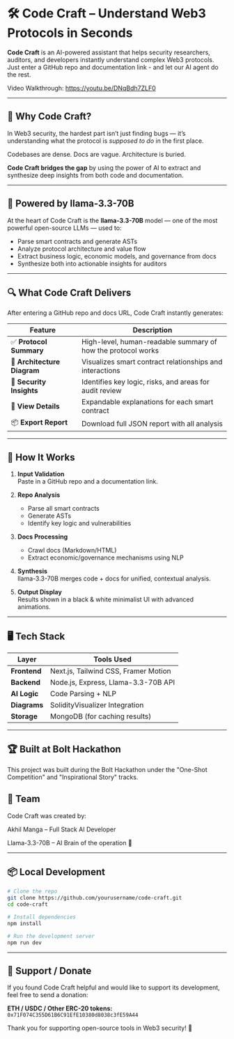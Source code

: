 # 🛠️ Code Craft – Understand Web3 Protocols in Seconds

**Code Craft** is an AI-powered assistant that helps security researchers, auditors, and developers instantly understand complex Web3 protocols. Just enter a GitHub repo and documentation link - and let our AI agent do the rest.

Video Walkthrough: https://youtu.be/DNqBdh7ZLF0

---

## 🚀 Why Code Craft?

In Web3 security, the hardest part isn’t just finding bugs — it’s understanding what the protocol is *supposed to do* in the first place.

Codebases are dense. Docs are vague. Architecture is buried.

**Code Craft bridges the gap** by using the power of AI to extract and synthesize deep insights from both code and documentation.

---

## 🧠 Powered by llama-3.3-70B

At the heart of Code Craft is the **llama-3.3-70B** model — one of the most powerful open-source LLMs — used to:

- Parse smart contracts and generate ASTs
- Analyze protocol architecture and value flow
- Extract business logic, economic models, and governance from docs
- Synthesize both into actionable insights for auditors

---

## 🔍 What Code Craft Delivers

After entering a GitHub repo and docs URL, Code Craft instantly generates:

| Feature                | Description |
|------------------------|-------------|
| ✅ **Protocol Summary** | High-level, human-readable summary of how the protocol works |
| 🧩 **Architecture Diagram** | Visualizes smart contract relationships and interactions |
| 🔐 **Security Insights** | Identifies key logic, risks, and areas for audit review |
| 📄 **View Details** | Expandable explanations for each smart contract |
| 📦 **Export Report** | Download full JSON report with all analysis |

---

## 🧪 How It Works

1. **Input Validation**  
   Paste in a GitHub repo and a documentation link.

2. **Repo Analysis**  
   - Parse all smart contracts  
   - Generate ASTs  
   - Identify key logic and vulnerabilities

3. **Docs Processing**  
   - Crawl docs (Markdown/HTML)  
   - Extract economic/governance mechanisms using NLP

4. **Synthesis**  
   llama-3.3-70B merges code + docs for unified, contextual analysis.

5. **Output Display**  
   Results shown in a black & white minimalist UI with advanced animations.

---

## 🖥️ Tech Stack

| Layer         | Tools Used |
|---------------|------------|
| **Frontend**  | Next.js, Tailwind CSS, Framer Motion |
| **Backend**   | Node.js, Express, Llama-3.3-70B API |
| **AI Logic**  | Code Parsing + NLP |
| **Diagrams**  | SolidityVisualizer Integration |
| **Storage**   | MongoDB (for caching results) |

---

## 🏆 Built at Bolt Hackathon

This project was built during the Bolt Hackathon under the "One-Shot Competition" and "Inspirational Story" tracks.

## 🙌 Team

Code Craft was created by:

Akhil Manga – Full Stack AI Developer

Llama-3.3-70B – AI Brain of the operation 🧠

---

## 📦 Local Development

```bash
# Clone the repo
git clone https://github.com/yourusername/code-craft.git
cd code-craft

# Install dependencies
npm install

# Run the development server
npm run dev
```

---

## 🙏 Support / Donate

If you found Code Craft helpful and would like to support its development, feel free to send a donation:

**ETH / USDC / Other ERC-20 tokens:**  
`0x71F074C355D61B6C91EfE10380d8038c3fE59A44`

Thank you for supporting open-source tools in Web3 security! 💙
